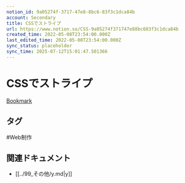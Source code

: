 ```yaml
---
notion_id: 9a05274f-3717-47e8-8bc6-83f3c1dca84b
account: Secondary
title: CSSでストライプ
url: https://www.notion.so/CSS-9a05274f371747e88bc683f3c1dca84b
created_time: 2022-05-08T23:54:00.000Z
last_edited_time: 2022-05-08T23:54:00.000Z
sync_status: placeholder
sync_time: 2025-07-12T15:01:47.501366
---
```

# CSSでストライプ

[Bookmark](https://css-stripe-generator.firebaseapp.com/)

## タグ

#Web制作 

## 関連ドキュメント

- [[../99_その他/y.md|y]]
